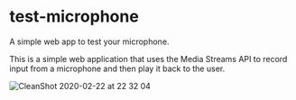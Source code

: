 # test-microphone

A simple web app to test your microphone.

This is a simple web application that uses the Media Streams API to record input from a microphone and then play it back to the user.

![CleanShot 2020-02-22 at 22 32 04](https://user-images.githubusercontent.com/759811/75103656-35ee1300-55c3-11ea-9c28-18434571cfe6.gif)
